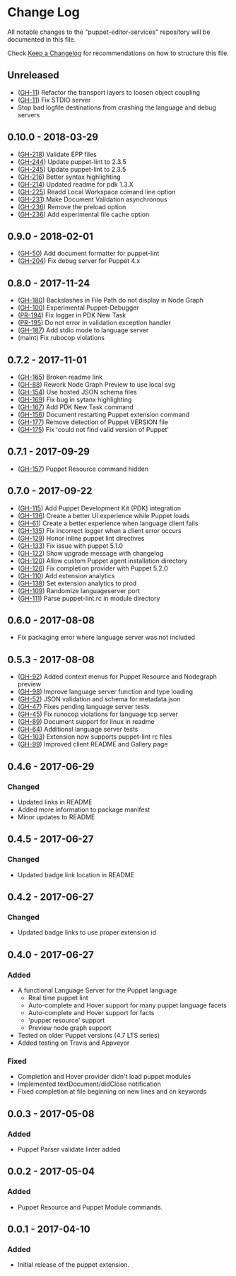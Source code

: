# Change Log

All notable changes to the "puppet-editor-services" repository will be documented in this file.

Check [Keep a Changelog](http://keepachangelog.com/) for recommendations on how to structure this file.

## Unreleased

- ([GH-11](https://github.com/lingua-pupuli/puppet-editor-services/issues/11)) Refactor the transport layers to loosen object coupling
- ([GH-11](https://github.com/lingua-pupuli/puppet-editor-services/issues/11)) Fix STDIO server
- Stop bad logfile destinations from crashing the language and debug servers

## 0.10.0 - 2018-03-29

- ([GH-218](https://github.com/jpogran/puppet-vscode/issues/218)) Validate EPP files
- ([GH-244](https://github.com/jpogran/puppet-vscode/issues/244)) Update puppet-lint to 2.3.5
- ([GH-245](https://github.com/jpogran/puppet-vscode/issues/245)) Update puppet-lint to 2.3.5
- ([GH-216](https://github.com/jpogran/puppet-vscode/issues/216)) Better syntax highlighting
- ([GH-214](https://github.com/jpogran/puppet-vscode/issues/214)) Updated readme for pdk 1.3.X
- ([GH-225](https://github.com/jpogran/puppet-vscode/issues/225)) Readd Local Workspace comand line option
- ([GH-231](https://github.com/jpogran/puppet-vscode/issues/231)) Make Document Validation asynchronous
- ([GH-236](https://github.com/jpogran/puppet-vscode/issues/236)) Remove the preload option
- ([GH-236](https://github.com/jpogran/puppet-vscode/issues/236)) Add experimental file cache option

## 0.9.0 - 2018-02-01

- ([GH-50](https://github.com/jpogran/puppet-vscode/issues/50)) Add document formatter for puppet-lint
- ([GH-204](https://github.com/jpogran/puppet-vscode/issues/204)) Fix debug server for Puppet 4.x

## 0.8.0 - 2017-11-24

- ([GH-180](https://github.com/jpogran/puppet-vscode/issues/180)) Backslashes in File Path do not display in Node Graph
- ([GH-100](https://github.com/jpogran/puppet-vscode/issues/100)) Experimental Puppet-Debugger
- ([PR-194](https://github.com/jpogran/puppet-vscode/pull/194)) Fix logger in PDK New Task
- ([PR-195](https://github.com/jpogran/puppet-vscode/pull/195)) Do not error in validation exception handler
- ([GH-187](https://github.com/jpogran/puppet-vscode/issues/187)) Add stdio mode to language server
- (maint) Fix rubocop violations

## 0.7.2 - 2017-11-01

- ([GH-165](https://github.com/jpogran/puppet-vscode/issues/165)) Broken readme link
- ([GH-88](https://github.com/jpogran/puppet-vscode/issues/88))  Rework Node Graph Preview to use local svg
- ([GH-154](https://github.com/jpogran/puppet-vscode/issues/154)) Use hosted JSON schema files
- ([GH-169](https://github.com/jpogran/puppet-vscode/issues/169)) Fix bug in sytanx highlighting
- ([GH-167](https://github.com/jpogran/puppet-vscode/issues/167)) Add PDK New Task command
- ([GH-156](https://github.com/jpogran/puppet-vscode/issues/156)) Document restarting Puppet extension command
- ([GH-177](https://github.com/jpogran/puppet-vscode/issues/177)) Remove detection of Puppet VERSION file
- ([GH-175](https://github.com/jpogran/puppet-vscode/issues/175)) Fix 'could not find valid version of Puppet'

## 0.7.1 - 2017-09-29

- ([GH-157](https://github.com/jpogran/puppet-vscode/issues/157)) Puppet Resource command hidden

## 0.7.0 - 2017-09-22

- ([GH-115](https://github.com/jpogran/puppet-vscode/issues/115)) Add Puppet Development Kit (PDK) integration
- ([GH-136](https://github.com/jpogran/puppet-vscode/issues/136)) Create a better UI experience while Puppet loads
- ([GH-61](https://github.com/jpogran/puppet-vscode/issues/61))  Create a better experience when language client fails
- ([GH-135](https://github.com/jpogran/puppet-vscode/issues/135)) Fix incorrect logger when a client error occurs
- ([GH-129](https://github.com/jpogran/puppet-vscode/issues/129)) Honor inline puppet lint directives
- ([GH-133](https://github.com/jpogran/puppet-vscode/issues/133)) Fix issue with puppet 5.1.0
- ([GH-122](https://github.com/jpogran/puppet-vscode/issues/122)) Show upgrade message with changelog
- ([GH-120](https://github.com/jpogran/puppet-vscode/issues/120)) Allow custom Puppet agent installation directory
- ([GH-126](https://github.com/jpogran/puppet-vscode/issues/126)) Fix completion provider with Puppet 5.2.0
- ([GH-110](https://github.com/jpogran/puppet-vscode/issues/110)) Add extension analytics
- ([GH-138](https://github.com/jpogran/puppet-vscode/issues/138)) Set extension analytics to prod
- ([GH-109](https://github.com/jpogran/puppet-vscode/issues/109)) Randomize languageserver port
- ([GH-111](https://github.com/jpogran/puppet-vscode/issues/111)) Parse puppet-lint.rc in module directory

## 0.6.0 - 2017-08-08

- Fix packaging error where language server was not included

## 0.5.3 - 2017-08-08

- ([GH-92](https://github.com/jpogran/puppet-vscode/issues/92)) Added context menus for Puppet Resource and Nodegraph preview
- ([GH-98](https://github.com/jpogran/puppet-vscode/issues/98)) Improve language server function and type loading
- ([GH-52](https://github.com/jpogran/puppet-vscode/issues/52)) JSON validation and schema for metadata.json
- ([GH-47](https://github.com/jpogran/puppet-vscode/issues/47)) Fixes pending language server tests
- ([GH-45](https://github.com/jpogran/puppet-vscode/issues/45)) Fix runocop violations for language tcp server
- ([GH-89](https://github.com/jpogran/puppet-vscode/issues/89)) Document support for linux in readme
- ([GH-64](https://github.com/jpogran/puppet-vscode/issues/64)) Additional language server tests
- ([GH-103](https://github.com/jpogran/puppet-vscode/issues/103)) Extension now supports puppet-lint rc files
- ([GH-99](https://github.com/jpogran/puppet-vscode/issues/99)) Improved client README and Gallery page

## 0.4.6 - 2017-06-29

### Changed

- Updated links in README
- Added more information to package manifest
- Minor updates to README

## 0.4.5 - 2017-06-27

### Changed

- Updated badge link location in README

## 0.4.2 - 2017-06-27

### Changed

- Updated badge links to use proper extension id

## 0.4.0 - 2017-06-27

### Added

- A functional Language Server for the Puppet language
  - Real time puppet lint
  - Auto-complete and Hover support for many puppet language facets
  - Auto-complete and Hover support for facts
  - 'puppet resource' support
  - Preview node graph support
- Tested on older Puppet versions (4.7 LTS series)
- Added testing on Travis and Appveyor

### Fixed

- Completion and Hover provider didn't load puppet modules
- Implemented textDocument/didClose notification
- Fixed completion at file beginning on new lines and on keywords

## 0.0.3 - 2017-05-08

### Added

- Puppet Parser validate linter added

## 0.0.2 - 2017-05-04

### Added

- Puppet Resource and Puppet Module commands.

## 0.0.1 - 2017-04-10

### Added

- Initial release of the puppet extension.
